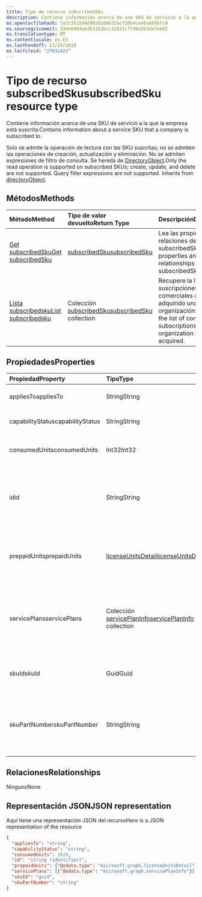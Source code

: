 ```yaml
---
title: Tipo de recurso subscribedSku
description: Contiene información acerca de una SKU de servicio a la que la empresa está suscrita.
ms.openlocfilehash: 5a3c3515d4d902810db32acf10b4cee6a889bfc9
ms.sourcegitcommit: 334e84b4aed63162bcc31831cffd6d363dafee02
ms.translationtype: MT
ms.contentlocale: es-ES
ms.lasthandoff: 11/29/2018
ms.locfileid: "27031422"
---
```

# <a name="subscribedsku-resource-type"></a><span data-ttu-id="79b9a-103">Tipo de recurso subscribedSku</span><span class="sxs-lookup"><span data-stu-id="79b9a-103">subscribedSku resource type</span></span>

<span data-ttu-id="79b9a-104">Contiene información acerca de una SKU de servicio a la que la empresa está suscrita.</span><span class="sxs-lookup"><span data-stu-id="79b9a-104">Contains information about a service SKU that a company is subscribed to.</span></span>

<span data-ttu-id="79b9a-p101">Solo se admite la operación de lectura con las SKU suscritas; no se admiten las operaciones de creación, actualización y eliminación. No se admiten expresiones de filtro de consulta. Se hereda de [DirectoryObject](directoryobject.md).</span><span class="sxs-lookup"><span data-stu-id="79b9a-p101">Only the read operation is supported on subscribed SKUs; create, update, and delete are not supported. Query filter expressions are not supported. Inherits from [directoryObject](directoryobject.md).</span></span>

## <a name="methods"></a><span data-ttu-id="79b9a-108">Métodos</span><span class="sxs-lookup"><span data-stu-id="79b9a-108">Methods</span></span>
| <span data-ttu-id="79b9a-109">Método</span><span class="sxs-lookup"><span data-stu-id="79b9a-109">Method</span></span>           | <span data-ttu-id="79b9a-110">Tipo de valor devuelto</span><span class="sxs-lookup"><span data-stu-id="79b9a-110">Return Type</span></span>    |<span data-ttu-id="79b9a-111">Descripción</span><span class="sxs-lookup"><span data-stu-id="79b9a-111">Description</span></span>|
|:---------------|:--------|:----------|
|[<span data-ttu-id="79b9a-112">Get subscribedSku</span><span class="sxs-lookup"><span data-stu-id="79b9a-112">Get subscribedSku</span></span>](../api/subscribedsku-get.md) | [<span data-ttu-id="79b9a-113">subscribedSku</span><span class="sxs-lookup"><span data-stu-id="79b9a-113">subscribedSku</span></span>](subscribedsku.md) |<span data-ttu-id="79b9a-114">Lea las propiedades y relaciones del objeto subscribedSku.</span><span class="sxs-lookup"><span data-stu-id="79b9a-114">Read properties and relationships of subscribedSku object.</span></span>|
|[<span data-ttu-id="79b9a-115">Lista subscribedsku</span><span class="sxs-lookup"><span data-stu-id="79b9a-115">List subscribedsku</span></span>](../api/subscribedsku-list.md) | <span data-ttu-id="79b9a-116">Colección [subscribedSku](subscribedsku.md)</span><span class="sxs-lookup"><span data-stu-id="79b9a-116">[subscribedSku](subscribedsku.md) collection</span></span> |<span data-ttu-id="79b9a-117">Recupere la lista de suscripciones comerciales que ha adquirido una organización.</span><span class="sxs-lookup"><span data-stu-id="79b9a-117">Retrieve the list of commercial subscriptions that an organization has acquired.</span></span>|

## <a name="properties"></a><span data-ttu-id="79b9a-118">Propiedades</span><span class="sxs-lookup"><span data-stu-id="79b9a-118">Properties</span></span>
| <span data-ttu-id="79b9a-119">Propiedad</span><span class="sxs-lookup"><span data-stu-id="79b9a-119">Property</span></span>     | <span data-ttu-id="79b9a-120">Tipo</span><span class="sxs-lookup"><span data-stu-id="79b9a-120">Type</span></span>   |<span data-ttu-id="79b9a-121">Descripción</span><span class="sxs-lookup"><span data-stu-id="79b9a-121">Description</span></span>|
|:---------------|:--------|:----------|
|<span data-ttu-id="79b9a-122">appliesTo</span><span class="sxs-lookup"><span data-stu-id="79b9a-122">appliesTo</span></span>|<span data-ttu-id="79b9a-123">String</span><span class="sxs-lookup"><span data-stu-id="79b9a-123">String</span></span>| <span data-ttu-id="79b9a-124">Por ejemplo, "usuario" o "empresa".</span><span class="sxs-lookup"><span data-stu-id="79b9a-124">For example, "User" or "Company".</span></span> |
|<span data-ttu-id="79b9a-125">capabilityStatus</span><span class="sxs-lookup"><span data-stu-id="79b9a-125">capabilityStatus</span></span>|<span data-ttu-id="79b9a-126">String</span><span class="sxs-lookup"><span data-stu-id="79b9a-126">String</span></span>| <span data-ttu-id="79b9a-127">Por ejemplo, "habilitado".</span><span class="sxs-lookup"><span data-stu-id="79b9a-127">For example, "Enabled".</span></span> |
|<span data-ttu-id="79b9a-128">consumedUnits</span><span class="sxs-lookup"><span data-stu-id="79b9a-128">consumedUnits</span></span>|<span data-ttu-id="79b9a-129">Int32</span><span class="sxs-lookup"><span data-stu-id="79b9a-129">Int32</span></span>| <span data-ttu-id="79b9a-130">El número de licencias asignadas.</span><span class="sxs-lookup"><span data-stu-id="79b9a-130">The number of licenses that have been assigned.</span></span> |
|<span data-ttu-id="79b9a-131">id</span><span class="sxs-lookup"><span data-stu-id="79b9a-131">id</span></span>|<span data-ttu-id="79b9a-132">String</span><span class="sxs-lookup"><span data-stu-id="79b9a-132">String</span></span>| <span data-ttu-id="79b9a-p102">El identificador único del recurso del objeto sku suscrito. Clave, no admite valores NULL.</span><span class="sxs-lookup"><span data-stu-id="79b9a-p102">The unique identifier for the subscribed sku object. Key, not nullable.</span></span> |
|<span data-ttu-id="79b9a-135">prepaidUnits</span><span class="sxs-lookup"><span data-stu-id="79b9a-135">prepaidUnits</span></span>|[<span data-ttu-id="79b9a-136">licenseUnitsDetail</span><span class="sxs-lookup"><span data-stu-id="79b9a-136">licenseUnitsDetail</span></span>](licenseunitsdetail.md)| <span data-ttu-id="79b9a-137">Información sobre el número y el estado de las licencias prepagadas.</span><span class="sxs-lookup"><span data-stu-id="79b9a-137">Information about the number and status of prepaid licenses.</span></span> |
|<span data-ttu-id="79b9a-138">servicePlans</span><span class="sxs-lookup"><span data-stu-id="79b9a-138">servicePlans</span></span>|<span data-ttu-id="79b9a-139">Colección [servicePlanInfo](serviceplaninfo.md)</span><span class="sxs-lookup"><span data-stu-id="79b9a-139">[servicePlanInfo](serviceplaninfo.md) collection</span></span>| <span data-ttu-id="79b9a-p103">Información acerca de los planes de servicio que están disponibles con el SKU. No admite valores NULL</span><span class="sxs-lookup"><span data-stu-id="79b9a-p103">Information about the service plans that are available with the SKU. Not nullable</span></span> |
|<span data-ttu-id="79b9a-142">skuId</span><span class="sxs-lookup"><span data-stu-id="79b9a-142">skuId</span></span>|<span data-ttu-id="79b9a-143">Guid</span><span class="sxs-lookup"><span data-stu-id="79b9a-143">Guid</span></span>| <span data-ttu-id="79b9a-144">El identificador único (GUID) para el SKU de servicio.</span><span class="sxs-lookup"><span data-stu-id="79b9a-144">The unique identifier (GUID) for the service SKU.</span></span> |
|<span data-ttu-id="79b9a-145">skuPartNumber</span><span class="sxs-lookup"><span data-stu-id="79b9a-145">skuPartNumber</span></span>|<span data-ttu-id="79b9a-146">String</span><span class="sxs-lookup"><span data-stu-id="79b9a-146">String</span></span>| <span data-ttu-id="79b9a-147">La parte numérica del SKU, por ejemplo: "AAD_PREMIUM" o "RMSBASIC".</span><span class="sxs-lookup"><span data-stu-id="79b9a-147">The SKU part number; for example: "AAD_PREMIUM" or "RMSBASIC".</span></span> |

## <a name="relationships"></a><span data-ttu-id="79b9a-148">Relaciones</span><span class="sxs-lookup"><span data-stu-id="79b9a-148">Relationships</span></span>
<span data-ttu-id="79b9a-149">Ninguno</span><span class="sxs-lookup"><span data-stu-id="79b9a-149">None</span></span>

## <a name="json-representation"></a><span data-ttu-id="79b9a-150">Representación JSON</span><span class="sxs-lookup"><span data-stu-id="79b9a-150">JSON representation</span></span>

<span data-ttu-id="79b9a-151">Aquí tiene una representación JSON del recurso</span><span class="sxs-lookup"><span data-stu-id="79b9a-151">Here is a JSON representation of the resource</span></span>

<!--{
  "blockType": "resource",
  "optionalProperties": [],
  "keyProperty": "id",
  "baseType": "microsoft.graph.entity",
  "@odata.type": "microsoft.graph.subscribedSku",
  "@odata.annotations": [
    {
      "capabilities": {
        "skippable": false,
        "toppable": false,
        "countable": false,
        "expandable": false,
        "filterable": false,
        "referenceable": false,
        "selectable": false
      }
    }
  ]
}-->

```json
{
  "appliesTo": "string",
  "capabilityStatus": "string",
  "consumedUnits": 1024,
  "id": "string (identifier)",
  "prepaidUnits": {"@odata.type": "microsoft.graph.licenseUnitsDetail"},
  "servicePlans": [{"@odata.type": "microsoft.graph.servicePlanInfo"}],
  "skuId": "guid",
  "skuPartNumber": "string"
}

```
<!-- uuid: 8fcb5dbc-d5aa-4681-8e31-b001d5168d79
2015-10-25 14:57:30 UTC -->
<!-- {
  "type": "#page.annotation",
  "description": "subscribedSku resource",
  "keywords": "",
  "section": "documentation",
  "tocPath": ""
}-->
